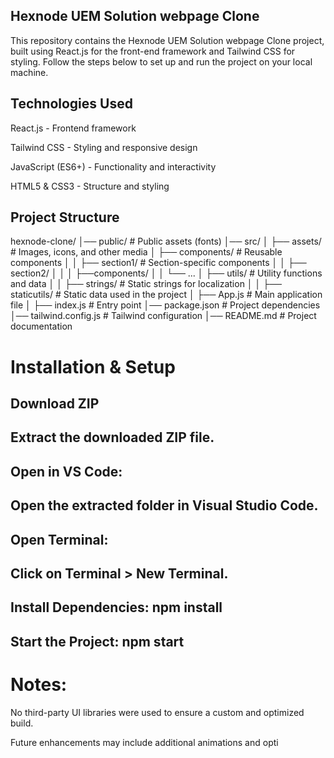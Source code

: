 ## Hexnode UEM Solution webpage Clone

This repository contains the Hexnode UEM Solution webpage Clone project, built using React.js for the front-end framework and Tailwind CSS for styling. Follow the steps below to set up and run the project on your local machine.

## Technologies Used

React.js - Frontend framework

Tailwind CSS - Styling and responsive design

JavaScript (ES6+) - Functionality and interactivity

HTML5 & CSS3 - Structure and styling


 ## Project Structure

hexnode-clone/
│── public/          # Public assets (fonts)
│── src/
│   ├── assets/      # Images, icons, and other media
│   ├── components/  # Reusable components
│   │   ├── section1/  # Section-specific components
│   │   ├── section2/
│   │   │        ├──components/
│   │   └── ...
│   ├── utils/       # Utility functions and data
│   │   ├── strings/  # Static strings for localization
│   │   ├── staticutils/  # Static data used in the project
│   ├── App.js       # Main application file
│   ├── index.js     # Entry point
│── package.json     # Project dependencies
│── tailwind.config.js  # Tailwind configuration
│── README.md        # Project documentation


# Installation & Setup

## Download ZIP

## Extract the downloaded ZIP file.

## Open in VS Code:

## Open the extracted folder in Visual Studio Code.

## Open Terminal:

## Click on Terminal > New Terminal.

## Install Dependencies: npm install

## Start the Project:  npm start

# Notes:

No third-party UI libraries were used to ensure a custom and optimized build.

Future enhancements may include additional animations and opti